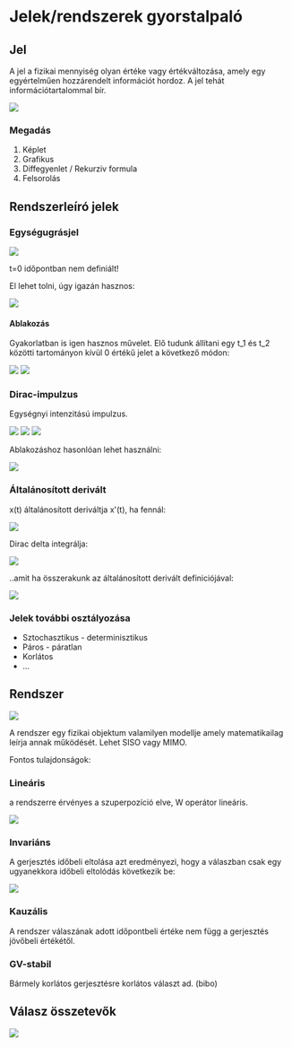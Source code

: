 # Jelek/rendszerek gyorstalpaló

## Jel

A jel a fizikai mennyiség olyan értéke vagy értékváltozása, amely egy egyértelműen hozzárendelt információt hordoz. A jel tehát információtartalommal bír.

![](jelek.png)

### Megadás

1. Képlet
2. Grafikus
3. Diffegyenlet / Rekurziv formula
4. Felsorolás

## Rendszerleíró jelek

### Egységugrásjel

![](egysegugras.png)

t=0 időpontban nem definiált!

El lehet tolni, úgy igazán hasznos:

![](tolt-egysegugras.png)

#### Ablakozás

Gyakorlatban is igen hasznos művelet. Elő tudunk állítani egy t_1 és t_2 közötti tartományon kívül 0 értékű jelet a következő módon:

![](ablak1.png)
![](ablak2.png)

### Dirac-impulzus

Egységnyi intenzitású impulzus.

![](dirac.png)
![](dirac-def.png)
![](dirac-egyseg-def.png)

Ablakozáshoz hasonlóan lehet használni:

![](dirac-use.png)

### Általánosított derivált

x(t) általánosított deriváltja x'(t), ha fennál:

![](alt-derivalt.png)

Dirac delta integrálja:

![](dirac-egyseg.png)

..amit ha összerakunk az általánosított derivált definiciójával:

![](dirac-egyseg-derivalt.png)

### Jelek további osztályozása

* Sztochasztikus - determinisztikus
* Páros - páratlan
* Korlátos
* ...

## Rendszer

![](rendszer.png)

A rendszer egy fizikai objektum valamilyen modellje amely matematikailag leírja annak működését. Lehet SISO vagy MIMO.

Fontos tulajdonságok:

### Lineáris

a rendszerre érvényes a szuperpozíció elve, W operátor lineáris.

![](linren.png)

### Invariáns

A gerjesztés időbeli eltolása azt eredményezi, hogy a válaszban csak egy ugyanekkora időbeli eltolódás következik be:

![](invarren.png)

### Kauzális

A rendszer válaszának adott időpontbeli értéke nem függ a gerjesztés jövőbeli értékétől.

### GV-stabil

Bármely korlátos gerjesztésre korlátos választ ad. (bibo)

## Válasz összetevők

![](2020-01-30-00-51-07.png)